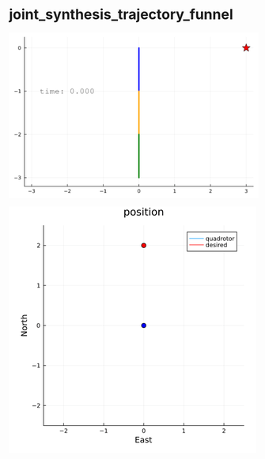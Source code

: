 # joint_synthesis_trajectory_funnel

![Manipulator](./data_image/point_tracking_multiphase.gif)

![Quadrotor](./data_image/SO3_quadrotor.gif)